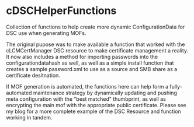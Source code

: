 # cDSCHelperFunctions
Collection of functions to help create more dynamic ConfigurationData for DSC use when generating MOFs.

The original pupose was to make available a function that worked with the cLCMCertManager DSC resource to make certificate management a reality.  It now also includes a method for importing passwords into the configurationdatahash as well, as well as a simple install function that creates a sample password.xml to use as a source and SMB share as a certificate desitnation.

If MOF generation is automated, the functions here can help form a fully-automated maintenance strategy by dynamically updating and pushing meta configuration with the "best matched" thumbprint, as well as encrypting the main mof with the appropriate public certificate.    Please see my blog for a more complete example of the DSC Resource and function working in tandem.

